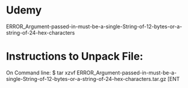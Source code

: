 # Udemy
ERROR_Argument-passed-in-must-be-a-single-String-of-12-bytes-or-a-string-of-24-hex-characters

# Instructions to Unpack File:
  
  On Command line:
    $ tar xzvf ERROR_Argument-passed-in-must-be-a-single-String-of-12-bytes-or-a-string-of-24-hex-characters.tar.gz [ENT
